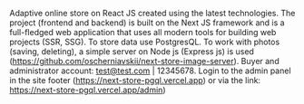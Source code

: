 Adaptive online store on React JS created using the latest technologies.
The project (frontend and backend) is built on the Next JS framework and is a full-fledged web application that uses all modern tools for building web projects (SSR, SSG).
To store data use PostgresQL.
To work with photos (saving, deleting), a simple server on Node js (Express js) is used (https://github.com/oscherniavskii/next-store-image-server).
Buyer and administrator account: test@test.com | 12345678.
Login to the admin panel in the site footer (https://next-store-pgql.vercel.app) or via the link: https://next-store-pgql.vercel.app/admin)
